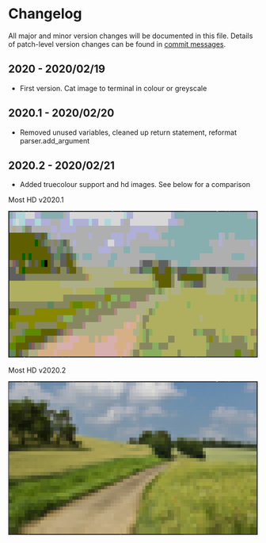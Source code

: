 # Changelog
All major and minor version changes will be documented in this file. Details of
patch-level version changes can be found in [commit messages](../../commits/master).

## 2020 - 2020/02/19
- First version. Cat image to terminal in colour or greyscale

## 2020.1 - 2020/02/20
- Removed unused variables, cleaned up return statement, reformat
parser.add_argument

## 2020.2 - 2020/02/21
- Added truecolour support and hd images. See below for a comparison

<div>
<p>Most HD v2020.1</p>
<img src="readme-assets/screenshots/desktop/example-2.png" alt="Screenshot 3" width="600">
<p>Most HD v2020.2</p>
<img src="readme-assets/screenshots/desktop/example-6.png" alt="Screenshot 7" width="600">
</div>
